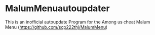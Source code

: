# MalumMenuautoupdater
This is an inofficial autoupdate Program for the Among us cheat Malum Menu (https://github.com/scp222thj/MalumMenu)
